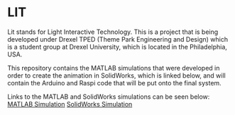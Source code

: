 # LIT

Lit stands for Light Interactive Technology. This is a project that is being developed under Drexel TPED (Theme Park Engineering and Design) which is a student group at Drexel University, which is located in the Philadelphia, USA. 

This repository contains the MATLAB simulations that were developed in order to create the animation in SolidWorks, which is linked below, and will contain the Arduino and Raspi code that will be put onto the final system.

Links to the MATLAB and SolidWorks simulations can be seen below:
[MATLAB Simulation](https://www.youtube.com/watch?v=ZH-BBwkH94c "MATLAB Simulation")
[SolidWorks Simulation](https://www.youtube.com/watch?v=zyfIvhx6BbY "SolidWorks Simulation")